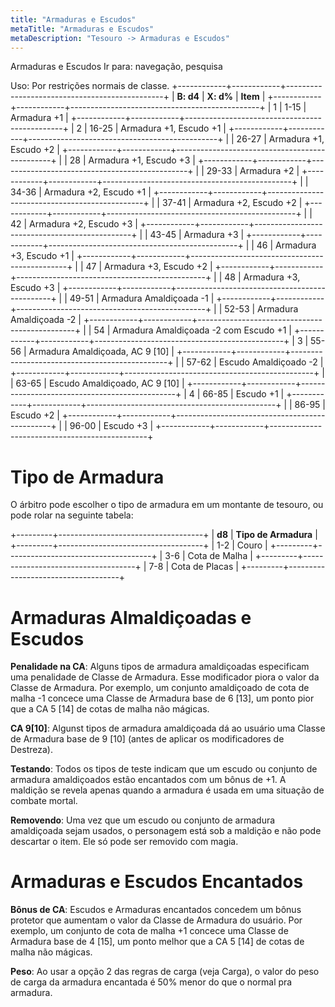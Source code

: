 ```yaml
---
title: "Armaduras e Escudos"
metaTitle: "Armaduras e Escudos"
metaDescription: "Tesouro -> Armaduras e Escudos"
---
```


Armaduras e Escudos
Ir para: navegação, pesquisa

Uso: Por restrições normais de classe.
+------------+------------+-----------------------------------------------+
| **B: d4**  | **X: d%**  | **Item**                                      |
+------------+------------+-----------------------------------------------+
| 1          | 1-15       | Armadura +1                                   |
+------------+------------+-----------------------------------------------+
| 2          | 16-25      | Armadura +1, Escudo +1                        |
+------------+------------+-----------------------------------------------+
|            | 26-27      | Armadura +1, Escudo +2                        |
+------------+------------+-----------------------------------------------+
|            | 28         | Armadura +1, Escudo +3                        |
+------------+------------+-----------------------------------------------+
|            | 29-33      | Armadura +2                                   |
+------------+------------+-----------------------------------------------+
|            | 34-36      | Armadura +2, Escudo +1                        |
+------------+------------+-----------------------------------------------+
|            | 37-41      | Armadura +2, Escudo +2                        |
+------------+------------+-----------------------------------------------+
|            | 42         | Armadura +2, Escudo +3                        |
+------------+------------+-----------------------------------------------+
|            | 43-45      | Armadura +3                                   |
+------------+------------+-----------------------------------------------+
|            | 46         | Armadura +3, Escudo +1                        |
+------------+------------+-----------------------------------------------+
|            | 47         | Armadura +3, Escudo +2                        |
+------------+------------+-----------------------------------------------+
|            | 48         | Armadura +3, Escudo +3                        |
+------------+------------+-----------------------------------------------+
|            | 49-51      | Armadura Amaldiçoada -1                       |
+------------+------------+-----------------------------------------------+
|            | 52-53      | Armadura Amaldiçoada -2                       |
+------------+------------+-----------------------------------------------+
|            | 54         | Armadura Amaldiçoada -2 com Escudo +1         |
+------------+------------+-----------------------------------------------+
| 3          | 55-56      | Armadura Amaldiçoada, AC 9 [10]               |
+------------+------------+-----------------------------------------------+
|            | 57-62      | Escudo Amaldiçoado -2                         |
+------------+------------+-----------------------------------------------+
|            | 63-65      | Escudo Amaldiçoado, AC 9 [10]                 |
+------------+------------+-----------------------------------------------+
| 4          | 66-85      | Escudo +1                                     |
+------------+------------+-----------------------------------------------+
|            | 86-95      | Escudo +2                                     |
+------------+------------+-----------------------------------------------+
|            | 96-00      | Escudo +3                                     |
+------------+------------+-----------------------------------------------+

# Tipo de Armadura

O árbitro pode escolher o tipo de armadura em um montante de tesouro, ou pode rolar na seguinte tabela:

+---------+------------------------------------+
| **d8**  | **Tipo de Armadura**               |
+---------+------------------------------------+
| 1-2     | Couro                              |
+---------+------------------------------------+
| 3-6     | Cota de Malha                      |
+---------+------------------------------------+
| 7-8     | Cota de Placas                     |
+---------+------------------------------------+

# Armaduras Almaldiçoadas e Escudos

**Penalidade na CA**: Alguns tipos de armadura amaldiçoadas especificam uma penalidade de Classe de Armadura. Esse modificador piora o valor da Classe de Armadura. Por exemplo, um conjunto amaldiçoado de cota de malha -1 concece uma Classe de Armadura base de 6 [13], um ponto pior que a CA 5 [14] de cotas de malha não mágicas.

**CA 9[10]**: Algunst tipos de armadura amaldiçoada dá ao usuário uma Classe de Armadura base de 9 [10] (antes de aplicar os modificadores de Destreza).

**Testando**: Todos os tipos de teste indicam que um escudo ou conjunto de armadura amaldiçoados estão encantados com um bônus de +1. A maldição se revela apenas quando a armadura é usada em uma situação de combate mortal.

**Removendo**: Uma vez que um escudo ou conjunto de armadura amaldiçoada sejam usados, o personagem está sob a maldição e não pode descartar o item. Ele só pode ser removido com magia.

# Armaduras e Escudos Encantados

**Bônus de CA**: Escudos e Armaduras encantados concedem um bônus protetor que aumentam o valor da Classe de Armadura do usuário. Por exemplo, um conjunto de cota de malha +1 concece uma Classe de Armadura base de 4 [15], um ponto melhor que a CA 5 [14] de cotas de malha não mágicas.

**Peso**: Ao usar a opção 2 das regras de carga (veja Carga), o valor do peso de carga da armadura encantada é 50% menor do que o normal pra armadura.
